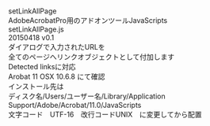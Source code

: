 #   
setLinkAllPage  
AdobeAcrobatPro用のアドオンツールJavaScripts  
setLinkAllPage.js  
20150418 v0.1  
ダイアログで入力されたURLを  
全てのページへリンクオブジェクトとして付加します  
Detected linksに対応  
Arobat 11 OSX 10.6.8 にて確認  
インストール先は  
ディスク名/Users/ユーザー名/Library/Application Support/Adobe/Acrobat/11.0/JavaScripts  
文字コード　UTF-16　改行コードUNIX　に変更してから配置  
